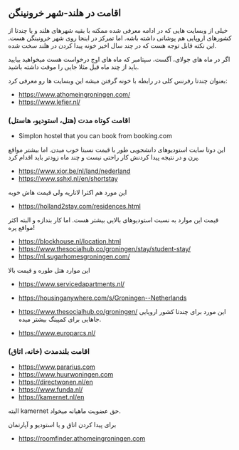## اقامت در هلند-شهر خرونینگن 

خیلی از وبسایت هایی که در ادامه معرفی شده ممکنه با بقیه شهرهای هلند و یا چندتا از کشورهای اروپایی هم پوشانی داشته باشه. اما تمرکز در اینجا روی شهر خرونینگن هست. این نکته قابل توجه هست که در چند سال اخیر خونه پیدا کردن در هلند سخت شده.

اگر در ماه های جولای، آگست، سپتامبر که ماه های اوج درخواست هست میخواهید بیایید باید از چند ماه قبل مثلا جایی را موقت داشته باشید. 

بعنوان چندتا رفرنس کلی در رابطه با خونه گرفتن میشه این وبسایت ها رو معرفی کرد:

- https://www.athomeingroningen.com/
- https://www.lefier.nl/

### اقامت کوتاه مدت (هتل، استودیو، هاستل)

- Simplon hostel that you can book from booking.com

این دوتا سایت استودیوهای دانشجویی طور با قیمت نسبتا خوب میدن. اما بیشتر مواقع پرن و در نتیجه پیدا کردنش کار راحتی نیست و چند ماه زودتر باید اقدام کرد.

- https://www.xior.be/nl/land/nederland 
- https://www.sshxl.nl/en/shortstay

این مورد هم اکثرا لاتاریه ولی قیمت هاش خوبه

- https://holland2stay.com/residences.html

قیمت این موارد به نسبت استودیوهای بالایی بیشتر هست. اما کار بندازه و البته اکثر مواقع پره!

- https://blockhouse.nl/location.html
- https://www.thesocialhub.co/groningen/stay/student-stay/
- https://nl.sugarhomesgroningen.com/

این موارد هتل طوره و قیمت بالا

- https://www.servicedapartments.nl/
- https://housinganywhere.com/s/Groningen--Netherlands
- https://www.thesocialhub.co/groningen/
این مورد برای چندتا کشور اروپایی جاهایی برای کمپینگ بیشتر میده.

- https://www.europarcs.nl/




### اقامت بلندمدت (خانه، اتاق)


- https://www.pararius.com
- https://www.huurwoningen.com
- https://directwonen.nl/en
- https://www.funda.nl/
- https://kamernet.nl/en

البته kamernet حق عضویت ماهیانه میخواد.

برای پیدا کردن اتاق و یا استودیو و آپارتمان

- https://roomfinder.athomeingroningen.com
